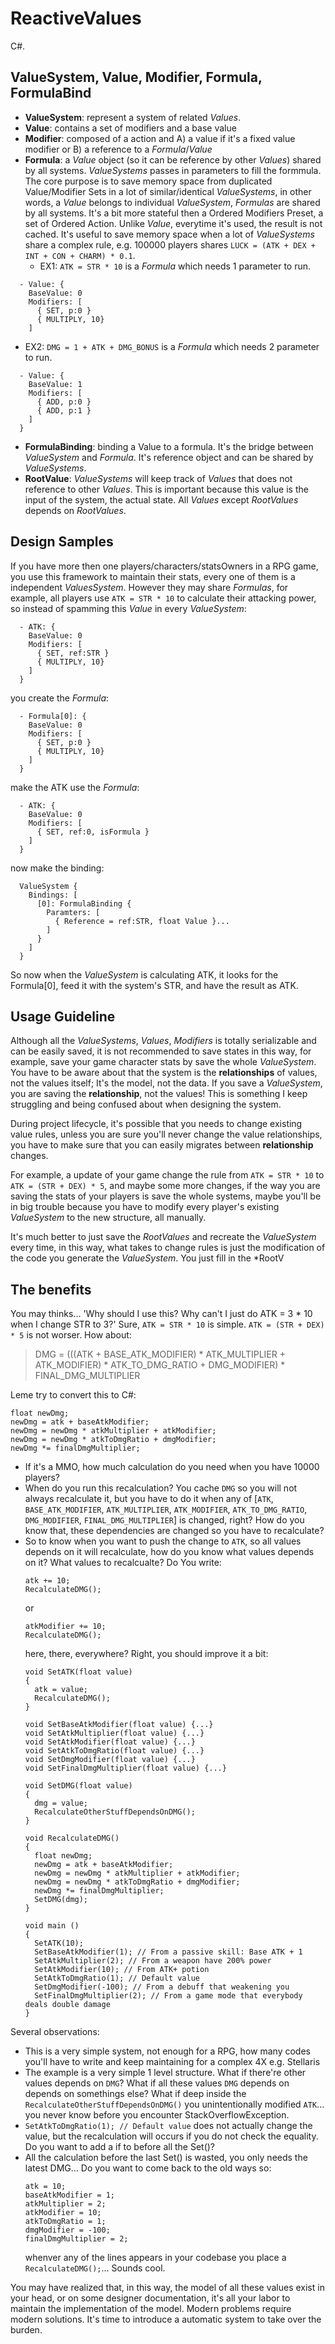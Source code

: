 # ReactiveValues
C#. 


## ValueSystem, Value, Modifier, Formula, FormulaBind
- **ValueSystem**: represent a system of related *Values*.
- **Value**: contains a set of modifiers and a base value
- **Modifier**: composed of a action and A) a value if it's a fixed value modifier or B) a reference to a *Formula*/*Value*
- **Formula**: a *Value* object (so it can be reference by other *Values*) shared by all systems. *ValueSystems* passes in parameters to fill the formmula. The core purpose is to save memory space from duplicated Value/Modifier Sets in a lot of similar/identical *ValueSystems*, in other words, a *Value* belongs to individual *ValueSystem*, *Formulas* are shared by all systems. It's a bit more stateful then a Ordered Modifiers Preset, a set of Ordered Action.
    Unlike *Value*, everytime it's used, the result is not cached.
    It's useful to save memory space when a lot of *ValueSystems* share a complex rule, e.g. 100000 players shares `LUCK = (ATK + DEX + INT + CON + CHARM) * 0.1`.
  - EX1: `ATK = STR * 10` is a *Formula* which needs 1 parameter to run.
```
  - Value: {
    BaseValue: 0
    Modifiers: [
      { SET, p:0 }
      { MULTIPLY, 10}
    ]
```
  - EX2: `DMG = 1 + ATK + DMG_BONUS` is a *Formula* which needs 2 parameter to run.
``` 
  - Value: {
    BaseValue: 1
    Modifiers: [
      { ADD, p:0 }
      { ADD, p:1 }
    ]
  }
```
- **FormulaBinding**: binding a Value to a formula. It's the bridge between *ValueSystem* and *Formula*. It's reference object and can be shared by *ValueSystems*.
- **RootValue**: *ValueSystems* will keep track of *Values* that does not reference to other *Values*. This is important because this value is the input of the system, the actual state. All *Values* except *RootValues* depends on *RootValues*.

## Design Samples
If you have more then one players/characters/statsOwners in a RPG game, you use this framework to maintain their stats, every one of them is a independent *ValuesSystem*. However they may share *Formulas*, for example, all players use `ATK = STR * 10` to calculate  their attacking power, so instead of spamming this *Value* in every *ValueSystem*:
```
  - ATK: {
    BaseValue: 0
    Modifiers: [
      { SET, ref:STR }
      { MULTIPLY, 10}
    ]
  }
```
you create the *Formula*:
``` 
  - Formula[0]: {
    BaseValue: 0
    Modifiers: [
      { SET, p:0 }
      { MULTIPLY, 10}
    ]
  }
```
make the ATK use the *Formula*:
```
  - ATK: {
    BaseValue: 0
    Modifiers: [
      { SET, ref:0, isFormula }
    ]
  }
```
now make the binding:
```
  ValueSystem {
    Bindings: [
      [0]: FormulaBinding {
        Paramters: [
          { Reference = ref:STR, float Value }...
        ]
      }
    ]
  }
```
So now when the *ValueSystem* is calculating ATK, it looks for the Formula[0], feed it with the system's STR, and have the result as ATK.

## Usage Guideline
Although all the *ValueSystems*, *Values*, *Modifiers* is totally serializable and can be easily saved, it is not recommended to save states in this way, for example, save your game  character stats by save the whole *ValueSystem*. You have to be aware about that the system is the **relationships** of values, not the values itself; It's the model, not the data. If you save a *ValueSystem*, you are saving the **relationship**, not the values! This is something I keep struggling and being confused about when designing the system.

During project lifecycle, it's possible that you needs to change existing value rules, unless you are sure you'll never change the value relationships, you have to make sure that you can easily migrates between **relationship** changes.

For example, a update of your game change the rule from `ATK = STR * 10` to `ATK = (STR + DEX) * 5`, and maybe some more changes, if the way you are saving the stats of your players is save the whole systems, maybe you'll be in big trouble because you have to modify every player's existing *ValueSystem* to the new structure, all manually.

It's much better to just save the *RootValues* and recreate the *ValueSystem* every time, in this way, what takes to change rules is just the modification of the code you generate the *ValueSystem*. You just fill in the *RootV

## The benefits
You may thinks... 'Why should I use this? Why can't I just do ATK = 3 * 10 when I change STR to 3?'
Sure, `ATK = STR * 10` is simple. `ATK = (STR + DEX) * 5` is not worser. How about:

> DMG = (((ATK + BASE_ATK_MODIFIER) * ATK_MULTIPLIER + ATK_MODIFIER) * ATK_TO_DMG_RATIO + DMG_MODIFIER) * FINAL_DMG_MULTIPLIER

Leme try to convert this to C#:

```CSharp
float newDmg;
newDmg = atk + baseAtkModifier;
newDmg = newDmg * atkMultiplier + atkModifier;
newDmg = newDmg * atkToDmgRatio + dmgModifier;
newDmg *= finalDmgMultiplier; 
```

- If it's a MMO, how much calculation do you need when you have 10000 players?
- When do you run this recalculation? You cache `DMG` so you will not always recalculate it, but you have to do it when any of [`ATK`, `BASE_ATK_MODIFIER`, `ATK_MULTIPLIER`, `ATK_MODIFIER`, `ATK_TO_DMG_RATIO`, `DMG_MODIFIER`, `FINAL_DMG_MULTIPLIER`] is changed, right? How do you know that, these dependencies are changed so you have to recalculate?
- So to know when you want to push the change to `ATK`, so all values depends on it will recalculate, how do you know what values depends on it? What values to recalcualte?
Do You write:
    ```CSharp
    atk += 10;
    RecalculateDMG();
    ```
    or 
    ```CSharp
    atkModifier += 10;
    RecalculateDMG();
    ```
    here, there, everywhere? Right, you should improve it a bit:
    ```CSharp
    void SetATK(float value)
    {
      atk = value;
      RecalculateDMG();
    }

    void SetBaseAtkModifier(float value) {...}
    void SetAtkMultiplier(float value) {...}
    void SetAtkModifier(float value) {...}
    void SetAtkToDmgRatio(float value) {...}
    void SetDmgModifier(float value) {...}
    void SetFinalDmgMultiplier(float value) {...}

    void SetDMG(float value)
    {
      dmg = value;
      RecalculateOtherStuffDependsOnDMG();
    }

    void RecalculateDMG()
    {
      float newDmg;
      newDmg = atk + baseAtkModifier;
      newDmg = newDmg * atkMultiplier + atkModifier;
      newDmg = newDmg * atkToDmgRatio + dmgModifier;
      newDmg *= finalDmgMultiplier; 
      SetDMG(dmg);
    }

    void main ()
    {
      SetATK(10);
      SetBaseAtkModifier(1); // From a passive skill: Base ATK + 1
      SetAtkMultiplier(2); // From a weapon have 200% power
      SetAtkModifier(10); // From ATK+ potion
      SetAtkToDmgRatio(1); // Default value
      SetDmgModifier(-100); // From a debuff that weakening you
      SetFinalDmgMultiplier(2); // From a game mode that everybody deals double damage
    }
    ```
Several observations:
- This is a very simple system, not enough for a RPG, how many codes you'll have to write and keep maintaining for a complex 4X e.g. Stellaris
- The example is a very simple 1 level structure. What if there're other values depends on `DMG`? What if all these values `DMG` depends on depends on somethings else? What if deep inside the `RecalculateOtherStuffDependsOnDMG()` you unintentionally modified `ATK`... you never know before you encounter StackOverflowException.
- `SetAtkToDmgRatio(1); // Default value` does not actually change the value, but the recalculation will occurs if you do not check the equality. Do you want to add a if to before all the Set()?
- All the calculation before the last Set() is wasted, you only needs the latest DMG... Do you want to come back to the old ways so:
    ```CSharp
    atk = 10;
    baseAtkModifier = 1;
    atkMultiplier = 2;
    atkModifier = 10;
    atkToDmgRatio = 1;
    dmgModifier = -100;
    finalDmgMultiplier = 2;
    ```
    whenver any of the lines appears in your codebase you place a `RecalculateDMG();`... Sounds cool.

You may have realized that, in this way, the model of all these values exist in your head, or on some designer documentation, it's all your labor to maintain the implementation of the model. Modern problems require modern solutions. It's time to introduce a automatic system to take over the burden.
